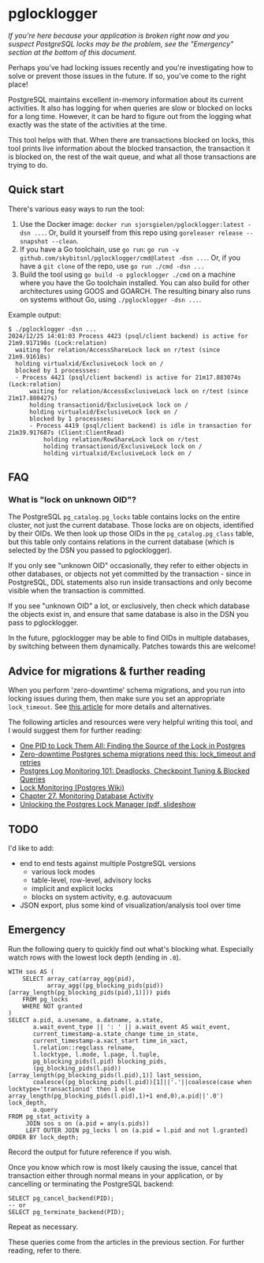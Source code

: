 # pglocklogger

*If you're here because your application is broken right now and you suspect
PostgreSQL locks may be the problem, see the "Emergency" section at the bottom
of this document.*

Perhaps you've had locking issues recently and you're investigating how to solve
or prevent those issues in the future. If so, you've come to the right place!

PostgreSQL maintains excellent in-memory information about its current
activities. It also has logging for when queries are slow or blocked on locks
for a long time. However, it can be hard to figure out from the logging what
exactly was the state of the activities at the time.

This tool helps with that. When there are transactions blocked on locks, this
tool prints live information about the blocked transaction, the transaction
it is blocked on, the rest of the wait queue, and what all those transactions
are trying to do.

## Quick start

There's various easy ways to run the tool:

1. Use the Docker image: `docker run sjorsgielen/pglocklogger:latest -dsn ...`.
   Or, build it yourself from this repo using
   `goreleaser release --snapshot --clean`.
2. If you have a Go toolchain, use `go run`:
   `go run -v github.com/skybitsnl/pglocklogger/cmd@latest -dsn ...`. Or, if you
   have a `git clone` of the repo, use `go run ./cmd -dsn ...`
3. Build the tool using `go build -o pglocklogger ./cmd` on a machine where you
   have the Go toolchain installed. You can also build for other architectures
   using GOOS and GOARCH.  The resulting binary also runs on systems without Go,
   using `./pglocklogger -dsn ...`.

Example output:

```
$ ./pglocklogger -dsn ...
2024/12/25 14:01:03 Process 4423 (psql/client backend) is active for 21m9.917198s (Lock:relation)
  waiting for relation/AccessShareLock lock on r/test (since 21m9.91618s)
  holding virtualxid/ExclusiveLock lock on /
  blocked by 1 processses:
  - Process 4421 (psql/client backend) is active for 21m17.883074s (Lock:relation)
      waiting for relation/AccessExclusiveLock lock on r/test (since 21m17.880427s)
      holding transactionid/ExclusiveLock lock on /
      holding virtualxid/ExclusiveLock lock on /
      blocked by 1 processses:
      - Process 4419 (psql/client backend) is idle in transaction for 21m39.917687s (Client:ClientRead)
          holding relation/RowShareLock lock on r/test
          holding transactionid/ExclusiveLock lock on /
          holding virtualxid/ExclusiveLock lock on /
```

## FAQ

### What is "lock on unknown OID"?

The PostgreSQL `pg_catalog.pg_locks` table contains locks on the entire cluster,
not just the current database. Those locks are on objects, identified by their
OIDs. We then look up those OIDs in the `pg_catalog.pg_class` table, but this
table only contains relations in the current database (which is selected by the
DSN you passed to pglocklogger).

If you only see "unknown OID" occasionally, they refer to either objects in
other databases, or objects not yet committed by the transaction - since in
PostgreSQL, DDL statements also run inside transactions and only become visible
when the transaction is committed.

If you see "unknown OID" a lot, or exclusively, then check which database the
objects exist in, and ensure that same database is also in the DSN you pass to
pglocklogger.

In the future, pglocklogger may be able to find OIDs in multiple databases, by
switching between them dynamically. Patches towards this are welcome!

## Advice for migrations & further reading

When you perform 'zero-downtime' schema migrations, and you run into locking
issues during them, then make sure you set an appropriate `lock_timeout`. See
[this article](https://postgres.ai/blog/20210923-zero-downtime-postgres-schema-migrations-lock-timeout-and-retries)
for more details and alternatives.

The following articles and resources were very helpful writing this tool,
and I would suggest them for further reading:

- [One PID to Lock Them All: Finding the Source of the Lock in Postgres](https://www.crunchydata.com/blog/one-pid-to-lock-them-all-finding-the-source-of-the-lock-in-postgres)
- [Zero-downtime Postgres schema migrations need this: lock_timeout and retries](https://postgres.ai/blog/20210923-zero-downtime-postgres-schema-migrations-lock-timeout-and-retries)
- [Postgres Log Monitoring 101: Deadlocks, Checkpoint Tuning & Blocked Queries](https://pganalyze.com/blog/postgresql-log-monitoring-101-deadlocks-checkpoints-blocked-queries)
- [Lock Monitoring (Postgres Wiki)](https://wiki.postgresql.org/wiki/Lock_Monitoring)
- [Chapter 27. Monitoring Database Activity](https://www.postgresql.org/docs/current/monitoring.html)
- [Unlocking the Postgres Lock Manager (pdf, slideshow](https://momjian.us/main/writings/pgsql/locking.pdf)

## TODO

I'd like to add:
- end to end tests against multiple PostgreSQL versions
  - various lock modes
  - table-level, row-level, advisory locks
  - implicit and explicit locks
  - blocks on system activity, e.g. autovacuum
- JSON export, plus some kind of visualization/analysis tool over time

## Emergency

Run the following query to quickly find out what's blocking what. Especially watch rows with
the lowest lock depth (ending in `.0`).

```
WITH sos AS (
	SELECT array_cat(array_agg(pid),
           array_agg((pg_blocking_pids(pid))[array_length(pg_blocking_pids(pid),1)])) pids
	FROM pg_locks
	WHERE NOT granted
)
SELECT a.pid, a.usename, a.datname, a.state,
	   a.wait_event_type || ': ' || a.wait_event AS wait_event,
       current_timestamp-a.state_change time_in_state,
       current_timestamp-a.xact_start time_in_xact,
       l.relation::regclass relname,
       l.locktype, l.mode, l.page, l.tuple,
       pg_blocking_pids(l.pid) blocking_pids,
       (pg_blocking_pids(l.pid))[array_length(pg_blocking_pids(l.pid),1)] last_session,
       coalesce((pg_blocking_pids(l.pid))[1]||'.'||coalesce(case when locktype='transactionid' then 1 else array_length(pg_blocking_pids(l.pid),1)+1 end,0),a.pid||'.0') lock_depth,
       a.query
FROM pg_stat_activity a
     JOIN sos s on (a.pid = any(s.pids))
     LEFT OUTER JOIN pg_locks l on (a.pid = l.pid and not l.granted)
ORDER BY lock_depth;
```

Record the output for future reference if you wish.

Once you know which row is most likely causing the issue, cancel that transaction either
through normal means in your application, or by cancelling or terminating the PostgreSQL
backend:

```
SELECT pg_cancel_backend(PID);
-- or
SELECT pg_terminate_backend(PID);
```

Repeat as necessary.

These queries come from the articles in the previous section. For further
reading, refer to there.
